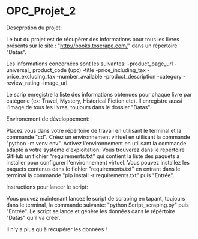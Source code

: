 # OPC_Projet_2

Descprption du projet:

Le but du projet est de récupérer des informations pour tous les livres présents sur le site : "http://books.toscrape.com/" dans un répértoire "Datas".

Les informations concernées sont les suivantes:
-product_page_url
-universal_ product_code (upc)
-title
-price_including_tax
-price_excluding_tax
-number_available
-product_description
-category
-review_rating
-image_url

Le scrip enregistre la liste des informations obtenues pour chaque livre par catégorie (ex: Travel, Mystery, Historical Fiction etc).
Il enregistre aussi l'image de tous les livres, toujours dans le dossier "Datas". 

Environement de développement: 

Placez vous dans votre répértoire de travail en utilisant le terminal et la commande "cd".
Créez un environnement virtuel en utilisant la commande "python -m venv env".
Activez l'environnement en utilisant la commande adapté à votre système d'exploitation.
Vous trouverez dans le répértoire GitHub un fichier "requirements.txt" qui contient la liste des paquets à installer pour configurer l'environnement virtuel. 
Vous pouvez installez les paquets contenus dans le fichier "requirements.txt" en entrant dans le terminal la commande "pip install -r requirements.txt" puis "Entrée". 

Instructions pour lancer le script:

Vous pouvez maintenant lancez le script de scraping en tapant, toujours dans le terminal, la commande suivante: "python Script_scraping.py" puis "Entrée". 
Le script se lance et génère les données dans le répértoire "Datas" qu'il va créer.

Il n'y a plus qu'à récupérer les données ! 
